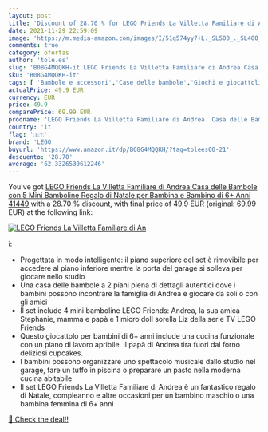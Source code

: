 ```yaml
---
layout: post
title: 'Discount of 28.70 % for LEGO Friends La Villetta Familiare di An'
date: 2021-11-29 22:59:09
image: 'https://m.media-amazon.com/images/I/51q574yy7+L._SL500_._SL400_.jpg'
comments: true
category: ofertas
author: 'tole.es'
slug: 'B08G4MQQKH-it LEGO Friends La Villetta Familiare di Andrea Casa delle...'
sku: 'B08G4MQQKH-it'
tags: [ 'Bambole e accessori','Case delle bambole','Giochi e giocattoli','lego', ]
actualPrice: 49.9 EUR
currency: EUR
price: 49.9
comparePrice: 69.99 EUR
prodname: 'LEGO Friends La Villetta Familiare di Andrea  Casa delle Bambole con 5 Mini Bamboline  Regalo di Natale per Bambina e Bambino di 6+ Anni  41449'
country: 'it'
flag: '🇮🇹'
brand: 'LEGO'
buyurl: 'https://www.amazon.it/dp/B08G4MQQKH/?tag=tolees00-21'
descuento: '28.70'
average: '62.3326530612246'
---
```


You've got [LEGO Friends La Villetta Familiare di Andrea  Casa delle Bambole con 5 Mini Bamboline  Regalo di Natale per Bambina e Bambino di 6+ Anni  41449](https://www.amazon.it/dp/B08G4MQQKH/?tag=tolees00-21) with a  28.70 % discount, with final price of 49.9 EUR (original: 69.99 EUR) at the following link:

[![LEGO Friends La Villetta Familiare di An](https://m.media-amazon.com/images/I/51q574yy7+L._SL500_._SL400_.jpg)](https://www.amazon.it/dp/B08G4MQQKH/?tag=tolees00-21)

ℹ️:

- Progettata in modo intelligente: il piano superiore del set è rimovibile per accedere al piano inferiore mentre la porta del garage si solleva per giocare nello studio
- Una casa delle bambole a 2 piani piena di dettagli autentici dove i bambini possono incontrare la famiglia di Andrea e giocare da soli o con gli amici
- Il set include 4 mini bamboline LEGO Friends: Andrea, la sua amica Stephanie, mamma e papà e 1 micro doll sorella Liz della serie TV LEGO Friends
- Questo giocattolo per bambini di 6+ anni include una cucina funzionale con un piano di lavoro apribile. Il papà di Andrea tira fuori dal forno deliziosi cupcakes.
- I bambini possono organizzare uno spettacolo musicale dallo studio nel garage, fare un tuffo in piscina o preparare un pasto nella moderna cucina abitabile
- Il set LEGO Friends La Villetta Familiare di Andrea è un fantastico regalo di Natale, compleanno e altre occasioni per un bambino maschio o una bambina femmina di 6+ anni

[🛒 Check the deal!!](https://www.amazon.it/dp/B08G4MQQKH/?tag=tolees00-21)
